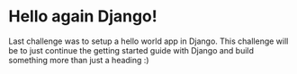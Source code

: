 # Hello again Django!
Last challenge was to setup a hello world app in Django. This challenge will be to just continue the getting started guide with Django and build something more than just a heading :)

